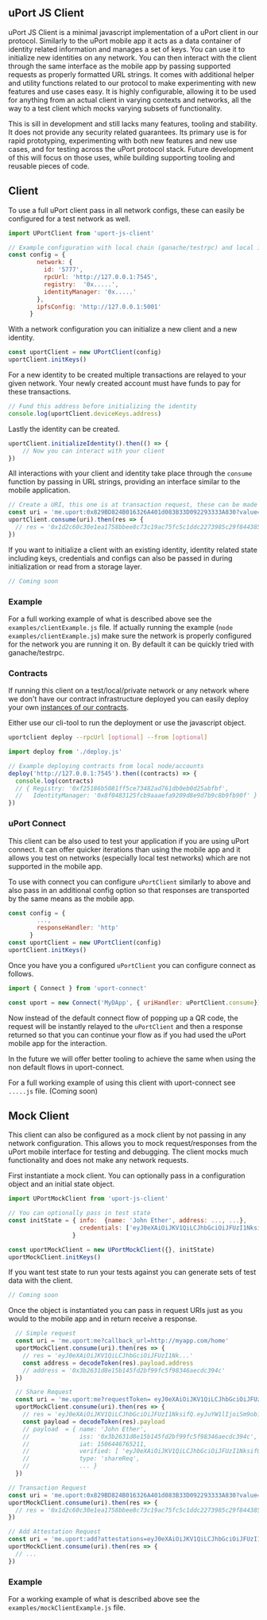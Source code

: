 ## uPort JS Client

uPort JS Client is a minimal javascript implementation of a uPort client in our protocol. Similarly to the uPort mobile app it acts as a data container of identity related information and manages a set of keys. You can use it to initialize new identities on any network. You can then interact with the client through the same interface as the mobile app by passing supported requests as properly formatted URL strings. It comes with additional helper and utility functions related to our protocol to make experimenting with new features and use cases easy. It is highly configurable, allowing it to be used for anything from an actual client in varying contexts and networks, all the way to a test client which mocks varying subsets of functionality.

This is sill in development and still lacks many features, tooling and stability. It does not provide any security related guarantees. Its primary use is for rapid prototyping, experimenting with both new features and new use cases, and for testing across the uPort protocol stack. Future development of this will focus on those uses, while building supporting tooling and reusable pieces of code.

## Client

To use a full uPort client pass in all network configs, these can easily be configured for a test network as well.

```javascript
import UPortClient from 'uport-js-client'

// Example configuration with local chain (ganache/testrpc) and local ipfs node
const config = {
        network: {
          id: '5777',
          rpcUrl: 'http://127.0.0.1:7545',
          registry:  '0x.....',
          identityManager: '0x.....'
        },
        ipfsConfig: 'http://127.0.0.1:5001'
      }
```

With a network configuration you can initialize a new client and a new identity.

```javascript
const uportClient = new UPortClient(config)
uportClient.initKeys()
```
For a new identity to be created multiple transactions are relayed to your given network. Your newly created account must have funds to pay for these transactions.

```javascript
// Fund this address before initializing the identity
console.log(uportClient.deviceKeys.address)
```

Lastly the identity can be created.

```javascript
uportClient.initializeIdentity().then(() => {
    // Now you can interact with your client
})
```
All interactions with your client and identity take place through the `consume` function by passing in URL strings, providing an interface similar to the mobile application.

```javascript           
// Create a URI, this one is at transaction request, these can be made with our other libraries.
const uri = 'me.uport:0x829BD824B016326A401d083B33D092293333A830?value=1&function=greeting(string hello)&callback_url=http://myapp.com/home'
uportClient.consume(uri).then(res => {
  // res = '0x1d2c60c30e1ea1758bbee8c73c19ac75fc5c1ddc2273985c29f8443857d943db'
})
```

If you want to initialize a client with an existing identity, identity related state including keys, credentials and configs can also be passed in during initialization or read from a storage layer.

```javascript           
// Coming soon
```
### Example

For a full working example of what is described above see the `examples/clientExample.js` file. If actually running the example (`node examples/clientExample.js`) make sure the network is properly configured for the network you are running it on. By default it can be quickly tried with ganache/testrpc.

### Contracts

If running this client on a test/local/private network or any network where we don't have our contract infrastructure deployed you can easily deploy your own [instances of our contracts](https://github.com/uport-project/uport-identity).

Either use our cli-tool to run the deployment or use the javascript object.

```bash    
uportclient deploy --rpcUrl [optional] --from [optional]
```

```javascript     
import deploy from './deploy.js'

// Example deploying contracts from local node/accounts
deploy('http://127.0.0.1:7545').then((contracts) => {
  console.log(contracts)
  // { Registry: '0xf25186b5081ff5ce73482ad761db0eb0d25abfbf',
  //   IdentityManager: '0x8f0483125fcb9aaaefa9209d8e9d7b9c8b9fb90f' }
})
```

### uPort Connect

This client can be also used to test your application if you are using uPort connect. It can offer quicker iterations than using the mobile app and it allows you test on networks (especially local test networks) which are not supported in the mobile app.

To use with connect you can configure `uPortClient` similarly to above and also pass in an additional config option so that responses are transported by the same means as the mobile app.

```javascript  
const config = {
        ...,
        responseHandler: 'http'
      }
const uportClient = new UPortClient(config)
uportClient.initKeys()
```

Once you have you a configured `uPortClient` you can configure connect as follows.

```javascript  
import { Connect } from 'uport-connect'

const uport = new Connect('MyDApp', { uriHandler: uPortClient.consume})

```

Now instead of the default connect flow of popping up a QR code, the request will be instantly relayed to the `uPortClient` and then a response returned so that you can continue your flow as if you had used the uPort mobile app for the interaction.

In the future we will offer better tooling to achieve the same when using the non default flows in uport-connect.

For a full working example of using this client with uport-connect see `.....js` file. (Coming soon)

## Mock Client

This client can also be configured as a mock client by not passing in any network configuration. This allows you to mock request/responses from the uPort mobile interface for testing and debugging. The client mocks much functionality and does not make any network requests.

First instantiate a mock client. You can optionally pass in a configuration object and an initial state object.

```javascript
import UPortMockClient from 'uport-js-client'

// You can optionally pass in test state
const initState = { info:  {name: 'John Ether', address: ..., ...},
                    credentials: ['eyJ0eXAiOiJKV1QiLCJhbGciOiJFUzI1NksifQ.eyJzdWIiOi...', ...]
                  }

const uportMockClient = new UPortMockClient({}, initState)
uportMockClient.initKeys()
```

If you want test state to run your tests against you can generate sets of test data with the client.

```javascript
// Coming soon
```

Once the object is instantiated you can pass in request URIs just as you would to the mobile app and in return receive a response.

```javascript
  // Simple request
  const uri = 'me.uport:me?callback_url=http://myapp.com/home'
  uportMockClient.consume(uri).then(res => {
    // res = 'eyJ0eXAiOiJKV1QiLCJhbGciOiJFUzI1Nk...'
    const address = decodeToken(res).payload.address
    // address = '0x3b2631d8e15b145fd2bf99fc5f98346aecdc394c'
  })
```      
```javascript      
  // Share Request
  const uri = 'me.uport:me?requestToken= eyJ0eXAiOiJKV1QiLCJhbGciOiJFUzI1NksifQ.eyJyZXF1ZXN0ZWQiOlsibmFtZSIsInBob25lIl0sInR5cGUiOiJzaGFyZVJlcSIsImlzcyI6IjB4NWIwYWJiZDM3YmNlYmI5OGEzOTA0NDViNTQwMTE1ZjNjODE5YTNiOSIsImlhdCI6MTQ4NTMyMTEzMzk5Nn0.ZvPhqYLJFa3wdETUcmWGk7Gm4MBNZdfe0eksqRcefwCYaMC96JzWUN0Ot42Pn1SX9M5CMQpkLksC5MQC2mYwgg'
  uportMockClient.consume(uri).then(res => {
    // res = 'eyJ0eXAiOiJKV1QiLCJhbGciOiJFUzI1NksifQ.eyJuYW1lIjoiSm9obiBFdGhlciIsImlzcyI6IjB4M2IyNjMxZDhlMTViMTQ1...'
    const payload = decodeToken(res).payload
    // payload  = { name: 'John Ether',
    //              iss: '0x3b2631d8e15b145fd2bf99fc5f98346aecdc394c',
    //              iat: 1506446765211,
    //              verified: [ 'eyJ0eXAiOiJKV1QiLCJhbGciOiJFUzI1NksifQ.eyJzdWIiO...' ],
    //              type: 'shareReq',
    //              ... }
  })
  ```      
  ```javascript           
  // Transaction Request
  const uri = 'me.uport:0x829BD824B016326A401d083B33D092293333A830?value=1&function=greeting(string hello)&callback_url=http://myapp.com/home'
  uportMockClient.consume(uri).then(res => {
    // res = '0x1d2c60c30e1ea1758bbee8c73c19ac75fc5c1ddc2273985c29f8443857d943db'
  })
  ```      
  ```javascript         
  // Add Attestation Request
  const uri = 'me.uport:add?attestations=eyJ0eXAiOiJKV1QiLCJhbGciOiJFUzI1NksifQ.eyJzdW...'
  uportMockClient.consume(uri).then(res => {
    // ...
  })
```

### Example

For a working example of what is described above see the `examples/mockClientExample.js` file.
